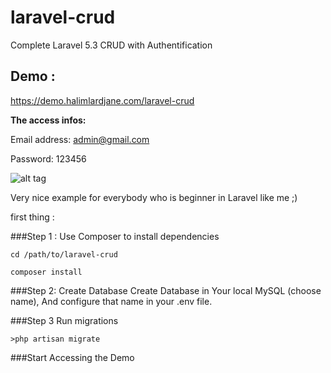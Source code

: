 # laravel-crud
Complete Laravel 5.3 CRUD with Authentification

## Demo : 
https://demo.halimlardjane.com/laravel-crud

**The access infos:**

Email address: admin@gmail.com

Password: 123456



![alt tag](https://github.com/halimus/laravel-crud/blob/master/public/images/mpd2.jpg)


Very nice example for everybody who is beginner in Laravel like me ;)

first thing :

###Step 1 : Use Composer to install dependencies

    cd /path/to/laravel-crud

    composer install
    
###Step 2: Create Database
   Create Database in Your local MySQL (choose name), And configure that name in your .env file.
   
###Step 3 Run migrations

    >php artisan migrate

###Start Accessing the Demo





